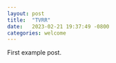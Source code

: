 ```yaml
---
layout: post
title:  "TVRR"
date:   2023-02-21 19:37:49 -0800
categories: welcome
---
```

First example post.

[Twitter account]: https://twitter.com/RapidRevolt